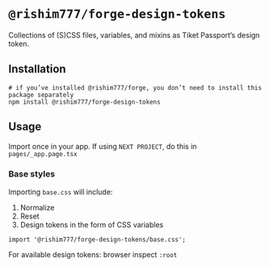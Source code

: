# `@rishim777/forge-design-tokens`

Collections of (S)CSS files, variables, and mixins as Tiket Passport’s design
token.

## Installation

```shell
# if you’ve installed @rishim777/forge, you don’t need to install this package separately
npm install @rishim777/forge-design-tokens
```

## Usage

Import once in your app. If using `NEXT PROJECT`, do this in
`pages/_app.page.tsx`

### Base styles

Importing `base.css` will include:

1. Normalize
2. Reset
3. Design tokens in the form of CSS variables

```tsx
import '@rishim777/forge-design-tokens/base.css';
```

For available design tokens: browser inspect `:root`

